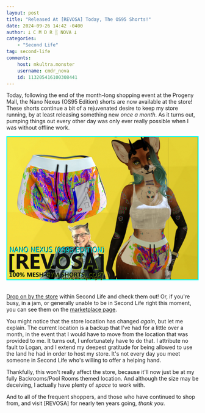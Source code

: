```yaml
---
layout: post
title: "Released At [REVOSA] Today, The OS95 Shorts!"
date: 2024-09-26 14:42 -0400
author: 𐕣 C M D R ░ NOVA 𐕣
categories:
    - "Second Life"
tag: second-life
comments:
    host: mkultra.monster
    username: cmdr_nova
    id: 113205416100308441
---
```


Today, following the end of the month-long shopping event at the Progeny Mall, the Nano Nexus (OS95 Edition) shorts are now available at the store! These shorts continue a bit of a rejuvenated desire to keep my store running, by at least releasing something new *once a month*. As it turns out, pumping things out every other day was only ever really possible when I was without offline work.

<center>
<img src="/img/posts/os95_2/os95.jpg">
</center>
<br />

<a href="http://maps.secondlife.com/secondlife/Auriga/116/17/2003" target="_blank">Drop on by the store</a> within Second Life and check them out! Or, if you're busy, in a jam, or generally unable to be in Second Life right this moment, you can see them on the <a href="https://marketplace.secondlife.com/p/REVOSA-Nano-Nexus-OS95-Edition/26431919" target="_blank">marketplace page</a>.

You might notice that the store location has changed *again*, but let me explain. The current location is a backup that I've had for a little over a month, in the event that I would have to move from the location that was provided to me. It turns out, I unfortunately have to do that. I attribute no fault to Logan, and I extend my deepest gratitude for being allowed to use the land he had in order to host my store. It's not every day you meet someone in Second Life who's willing to offer a helping hand.

Thankfully, this won't really affect the store, because it'll now just be at my fully Backrooms/Pool Rooms themed location. And although the size may be deceiving, I actually have plenty of *space* to work with.

And to all of the frequent shoppers, and those who have continued to shop from, and visit [REVOSA] for nearly ten years going, *thank you*.